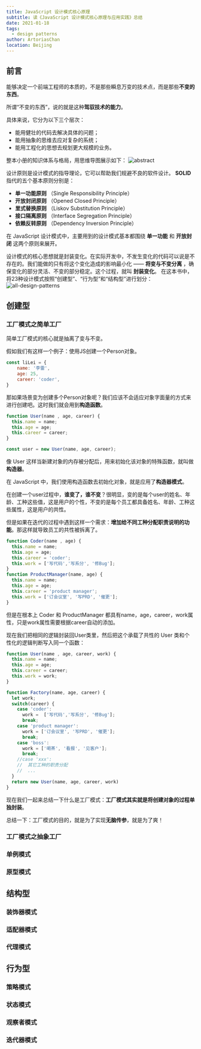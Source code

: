 ```yaml
---
title: JavaScript 设计模式核心原理
subtitle: 读《JavaScript 设计模式核⼼原理与应⽤实践》总结
date: 2021-01-18
tags:
  - design patterns
author: ArtoriasChan
location: Beijing  
---
```

## 前言
能够决定一个前端工程师的本质的，不是那些瞬息万变的技术点，而是那些**不变的东西**。

所谓“不变的东西”，说的就是这种**驾驭技术的能力**。

具体来说，它分为以下三个层次：
* 能用健壮的代码去解决具体的问题；
* 能用抽象的思维去应对复杂的系统；
* 能用工程化的思想去规划更大规模的业务。

整本小册的知识体系与格局，用思维导图展示如下：
![abstract](~@assets/posts/javascript-design-patterns/abstract.png)

设计原则是设计模式的指导理论，它可以帮助我们规避不良的软件设计。 **SOLID** 指代的五个基本原则分别是：
* **单一功能原则** （Single Responsibility Principle）
* **开放封闭原则** （Opened Closed Principle）
* **里式替换原则** （Liskov Substitution Principle）
* **接口隔离原则** （Interface Segregation Principle）
* **依赖反转原则** （Dependency Inversion Principle）

在 JavaScript 设计模式中，主要用到的设计模式基本都围绕 **单一功能** 和 **开放封闭** 这两个原则来展开。

设计模式的核心思想就是封装变化。在实际开发中，不发生变化的代码可以说是不存在的。我们能做的只有将这个变化造成的影响最小化 —— **将变与不变分离** ，确保变化的部分灵活、不变的部分稳定。这个过程，就叫 **封装变化**。
在这本书中，将23种设计模式按照“创建型”、“行为型”和“结构型”进行划分：
![all-design-patterns](~@assets/posts/javascript-design-patterns/all-design-patterns.png)
## 创建型
### 工厂模式之简单工厂
简单工厂模式的核心就是抽离了变与不变。

假如我们有这样一个例子：使用JS创建一个Person对象。
```js
const liLei = {
    name: '李雷',
    age: 25,
    career: 'coder',
}
```
那如果场景变为创建多个Person对象呢？我们应该不会适应对象字面量的方式来进行创建吧。这时我们就会用到**构造函数**。
```js
function User(name , age, career) {
  this.name = name;
  this.age = age;
  this.career = career;
}

const user = new User(name, age, career);
```
像 User 这样当新建对象的内存被分配后，用来初始化该对象的特殊函数，就叫做**构造器**。

在 JavaScript 中，我们使用构造函数去初始化对象，就是应用了**构造器模式**。

在创建一个user过程中，**谁变了，谁不变**？很明显，变的是每个user的姓名、年龄、工种这些值，这是用户的个性，不变的是每个员工都具备姓名、年龄、工种这些属性，这是用户的共性。

但是如果在迭代的过程中遇到这样一个需求：**增加给不同工种分配职责说明的功能**。那这样就导致员工的共性被拆离了。
```js
function Coder(name , age) {
  this.name = name;
  this.age = age;
  this.career = 'coder';
  this.work = ['写代码','写系分', '修Bug'];
}
function ProductManager(name, age) {
  this.name = name;
  this.age = age;
  this.career = 'product manager';
  this.work = ['订会议室', '写PRD', '催更'];
}
```
但是在根本上 Coder 和 ProductManager 都具有name，age，career，work属性，只是work属性需要根据career自动的添加。

现在我们把相同的逻辑封装回User类里，然后把这个承载了共性的 User 类和个性化的逻辑判断写入同一个函数：
```js
function User(name , age, career, work) {
  this.name = name;
  this.age = age;
  this.career = career;
  this.work = work;
}

function Factory(name, age, career) {
  let work;
  switch(career) {
    case 'coder':
      work =  ['写代码','写系分', '修Bug'];
      break;
    case 'product manager':
      work = ['订会议室', '写PRD', '催更'];
      break;
    case 'boss':
      work = ['喝茶', '看报', '见客户'];
      break;
    //case 'xxx':
    //  其它工种的职责分配
    //  ...
  }
  return new User(name, age, career, work)
}
```

现在我们一起来总结一下什么是工厂模式：**工厂模式其实就是将创建对象的过程单独封装**。

总结一下：工厂模式的目的，就是为了实现**无脑传参**，就是为了爽！
### 工厂模式之抽象工厂
### 单例模式
### 原型模式
## 结构型
### 装饰器模式
### 适配器模式
### 代理模式
## 行为型
### 策略模式
### 状态模式
### 观察者模式
### 迭代器模式